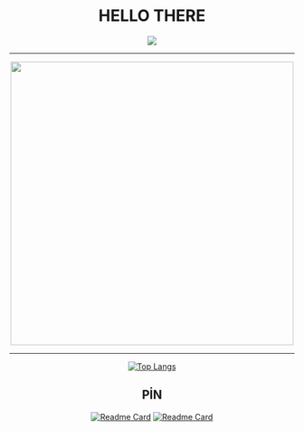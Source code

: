 <div align="center">

# HELLO THERE

<!--
![nxCSDi](https://user-images.githubusercontent.com/99393019/206869729-f2fde5fc-b6ba-425d-975b-a4183c3b75cf.gif)
-->

<picture>
<source
  srcset="https://github-readme-stats.vercel.app/api?username=uzeyir-yariz&show_icons=true&theme=highcontrast"
  media="(prefers-color-scheme: dark)"
/>
<source
  srcset="https://github-readme-stats.vercel.app/api?username=uzeyir-yariz&show_icons=true&theme=highcontrast"
  media="(prefers-color-scheme: light), (prefers-color-scheme: no-preference)"
/>
<img src="https://github-readme-stats.vercel.app/api?username=uzeyir-yariz&show_icons=true&theme=highcontrast"/>
</picture>

---

<a href="https://evrimagaci.org/ton618-evrenin-bilinen-en-buyuk-kara-deligi-10421"><img src="https://user-images.githubusercontent.com/99393019/206869729-f2fde5fc-b6ba-425d-975b-a4183c3b75cf.gif" height="auto" width="500"></a>

---

[![Top Langs](https://github-readme-stats.vercel.app/api/top-langs/?username=uzeyir-yariz&layout=compact_icons=true&theme=highcontrast)](https://github.com/uzeyir-yariz)

## PİN

[![Readme Card](https://github-readme-stats.vercel.app/api/pin/?username=uzeyir-yariz&repo=proje&icons=true&theme=highcontrast)](https://github.com/uzeyir-yariz/proje)
[![Readme Card](https://github-readme-stats.vercel.app/api/pin/?username=uzeyir-yariz&repo=Asther&icons=true&theme=highcontrast)](https://github.com/uzeyir-yariz/Asther)

</div>